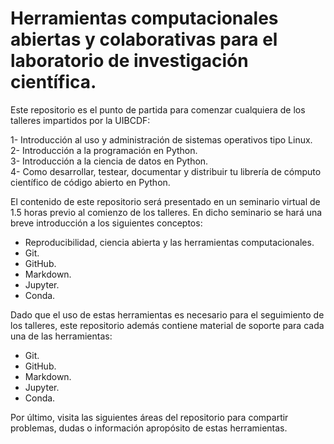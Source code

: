 # Herramientas computacionales abiertas y colaborativas para el laboratorio de investigación científica.

Este repositorio es el punto de partida para comenzar cualquiera de los
talleres impartidos por la UIBCDF:

1- Introducción al uso y administración de sistemas operativos tipo Linux.    
2- Introducción a la programación en Python.    
3- Introducción a la ciencia de datos en Python.    
4- Como desarrollar, testear, documentar y distribuir tu librería de cómputo científico de código abierto en Python.    

El contenido de este repositorio será presentado en un seminario virtual de 1.5
horas previo al comienzo de los talleres. En dicho seminario se hará una breve
introducción a los siguientes conceptos:

- Reproducibilidad, ciencia abierta y las herramientas computacionales.
- Git.
- GitHub.
- Markdown.
- Jupyter.
- Conda.

Dado que el uso de estas herramientas es necesario para el seguimiento de los
talleres, este repositorio además contiene material de soporte para cada una de
las herramientas:
- Git.
- GitHub.
- Markdown.
- Jupyter.
- Conda.

Por último, visita las siguientes áreas del repositorio para compartir
problemas, dudas o información apropósito de estas herramientas.

